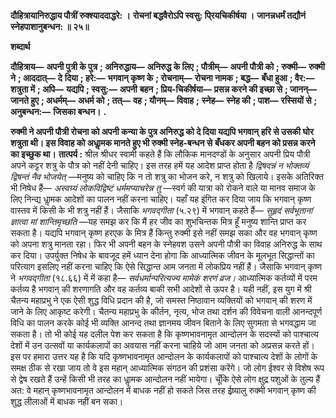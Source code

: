 **दौहित्रायानिरुद्धाय पौत्रीं रुक्श्याददाद्धरे: ।** **रोचनां बद्धवैरोऽपि स्वसु: पि्रयचिकीर्षया ।** **जानन्नधर्मं तद्यौनं स्नेहपाशानुबन्धन: ॥ २५॥** 

**शब्दार्थ** 

**दौहित्राय—** **अपनी पुत्री के पुत्र** **; अनिरुद्धाय—** **अनिरुद्ध के लिए** **; पौत्रीम्—** **अपनी पौत्री को** **; रुक्मी—** **रुक्मी ने** **; आददात्—** **दे** **दिया** **; हरे:—** **भगवान् कृष्ण के** **; रोचनाम्—** **रोचना नामक** **; बद्ध—** **बँधा हुआ** **; वैर:—** **शत्रुता में** **; अपि—** **यद्यपि** **; स्वसु:—** **अपनी** **बहन** **; प्रिय-चिकीर्षया—** **प्रसन्न करने की इच्छा से** **; जानन्—** **जानते हुए** **; अधर्मम्—** **अधर्म को** **; तत्—** **वह** **; यौनम्—** **विवाह** **;** **स्नेह—** **स्नेह की** **; पाश—** **रस्सियों से** **; अनुबन्धन:—** **जिसका बन्धन।** **.** 

**रुक्मी ने अपनी पौत्री रोचना को अपनी कन्या के पुत्र अनिरुद्ध को दे दिया यद्यपि भगवान्** **हरि से उसकी घोर शत्रुता थी। इस विवाह को अधाॢमक मानते हुए भी रुक्मी स्नेह-बन्धन से** **बँधकर अपनी बहन को प्रसन्न करने का इच्छुक था।** **तात्पर्य :** श्रील श्रीधर स्वामी कहते हैं कि लौकिक मानदण्डों के अनुसार अपनी प्रिय पौत्री अपने कट्टर शत्रु के पौत्र को नहीं देनी चाहिए। इस तरह हमें यह आदेश प्राप्त होता है *द्विषदन्नं न भोक्तव्यं* *द्विषन्तं नैव भोजयेत्* —मनुष्य को चाहिए कि न तो शत्रु का भोजन करे, न शत्रु को खिलाये। इसके अतिरिक्त भी निषेध हैं— *अस्वग्र्यं लोकविद्विष्टं धर्ममप्याचरेन्न तु* —स्वर्ग की यात्रा को रोकने वाले या मानव समाज के लिए निन्द्य धाॢमक आदेशों का पालन नहीं करना चाहिए। यहाँ यह इंगित कर दिया जाय कि भगवान् कृष्ण वास्तव में किसी के भी शत्रु नहीं हैं। जैसाकि *भगवद्गीता* (५.२९) में भगवान् कहते हैं— *सुहृदं सर्वभूतानां ज्ञात्वा मां शान्तिमृच्छति* —यह समझ कर कि मैं हर जीव का शुभचिन्तक मित्र हूँ मनुष्य शान्ति प्राप्त कर सकता है। यद्यपि भगवान् कृष्ण हरएक के मित्र हैं किन्तु रुक्मी इसे नहीं समझ सका और वह भगवान् कृष्ण को अपना शत्रु मानता रहा। फिर भी अपनी बहन के स्नेहवश उसने अपनी पौत्री का विवाह अनिरुद्ध के साथ कर दिया। उपर्युक्त निषेध के बावजूद हमें ध्यान देना होगा कि आध्यात्मिक जीवन के मूलभूत सिद्धान्तों का परित्याग इसलिए नहीं करना चाहिए कि ऐसे सिद्धान्त आम जनता में लोकप्रिय नहीं हैं। जैसाकि भगवान् कृष्ण ने *भगवद्गीता* (१८.६६) में में कहा है— *सर्वधर्मान्परित्यज्य मामेकं शरणं व्रज।*  आध्यात्मिक कर्तव्यों में परम कर्तव्य है भगवान् की शरणागति और वह कर्तव्य बाकी सभी आदेशों से ऊपर है। यही नहीं, इस युग में श्री चैतन्य महाप्रभु ने एक ऐसी शुद्ध विधि प्रदान की है, जो समस्त निष्ठावान व्यक्तियों को भगवान् की शरण में जाने के लिए आकृष्ट करेगी। चैतन्य महाप्रभु के कीर्तन, नृत्य, भोज तथा दर्शन की विवेचना वाली आनन्दपूर्ण विधि का पालन करके कोई भी व्यक्ति आनन्द तथा ज्ञानमय जीवन बिताने के लिए सुगमता से भगवद्धाम जा सकता है। तो भी कोई यह दलील पेश कर सकता है कि कृष्णभावनामृत आन्दोलन के सदस्यों को पाश्चात्य देशों में उन उत्सवों या कार्यकलापों का अवयास नहीं करना चाहिये जो आम जनता को अप्रसन्न करते हों। इस पर हमारा उत्तर यह है कि यदि कृष्णभावनामृत आन्दोलन के कार्यकलापों को पाश्चात्य देशों के लोगों के समक्ष ठीक से रखा जाय तो वे इस महान् आध्यात्मिक संगठन की प्रशंसा करेंगे। जो लोग ईश्वर से विशेष रूप से द्वेष रखते हैं उन्हें किसी भी तरह का धाॢमक आन्दोलन नहीं भायेगा। चूँकि ऐसे लोग क्षुद्र पशुओं के तुल्य हैं अत: वे महान् कृष्णभावनामृत आन्दोलन में बाधक नहीं हो सकते जिस तरह ईष्र्यालु रुक्मी भगवान् कृष्ण की शुद्ध लीलाओं में बाधक नहीं बन सका।  